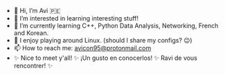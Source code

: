 - 👋 Hi, I’m Avi 🇵🇪
- 👀 I’m interested in learning interesting stuff!
- 🌱 I’m currently learning C++, Python Data Analysis, Networking, French and Korean.
- 💙 I enjoy playing around Linux. (should I share my configs? 😉)
- 📫 How to reach me: avicon95@protonmail.com
- ✨ Nice to meet y'all! ✨ ¡Un gusto en conocerlos! ✨ Ravi de vous rencontrer! ✨

<!---
Avicr01/Avicr01 is a ✨ special ✨ repository because its `README.md` (this file) appears on your GitHub profile.
You can click the Preview link to take a look at your changes.
--->
